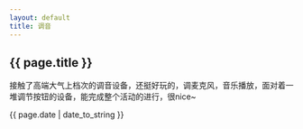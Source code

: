 ```yaml
---
layout: default
title: 调音
---
```


## {{ page.title }}  

接触了高端大气上档次的调音设备，还挺好玩的，调麦克风，音乐播放，面对着一堆调节按钮的设备，能完成整个活动的进行，很nice~  


{{ page.date | date_to_string }}